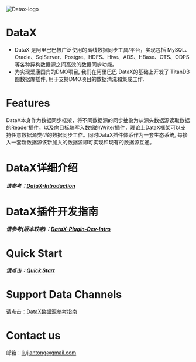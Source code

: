 ![Datax-logo](https://github.com/alibaba/DataX/blob/master/images/DataX-logo.jpg)


# DataX

- DataX 是阿里巴巴被广泛使用的离线数据同步工具/平台，实现包括 MySQL、Oracle、SqlServer、Postgre、HDFS、Hive、ADS、HBase、OTS、ODPS 等各种异构数据源之间高效的数据同步功能。
- 为实现爱康国宾的DMO项目, 我们在阿里巴巴 DataX的基础上开发了 TitanDB 图数据库插件, 用于支持DMO项目的数据清洗和集成工作.


# Features

DataX本身作为数据同步框架，将不同数据源的同步抽象为从源头数据源读取数据的Reader插件，以及向目标端写入数据的Writer插件，理论上DataX框架可以支持任意数据源类型的数据同步工作。同时DataX插件体系作为一套生态系统, 每接入一套新数据源该新加入的数据源即可实现和现有的数据源互通。


# DataX详细介绍

##### 请参考：[DataX-Introduction](https://github.com/alibaba/DataX/wiki/DataX-Introduction)

# DataX插件开发指南

##### 请参考(版本较老)：[DataX-Plugin-Dev-Intro](http://code.taobao.org/p/datax/wiki/index/)

# Quick Start

##### 请点击：[Quick Start](https://github.com/alibaba/DataX/wiki/Quick-Start)


# Support Data Channels

请点击：[DataX数据源参考指南](https://github.com/alibaba/DataX/wiki/DataX-all-data-channels)


# Contact us

邮箱：liujiantong@gmail.com
